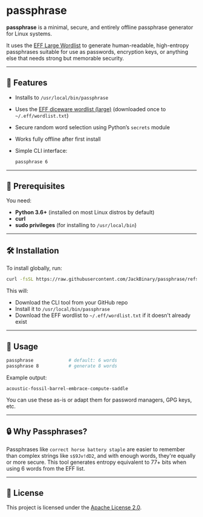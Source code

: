 # passphrase

**passphrase** is a minimal, secure, and entirely offline passphrase generator for Linux systems.

It uses the [EFF Large Wordlist](https://www.eff.org/deeplinks/2016/07/new-wordlists-random-passphrases) to generate human-readable, high-entropy passphrases suitable for use as passwords, encryption keys, or anything else that needs strong but memorable security.

---

## 🔐 Features

* Installs to `/usr/local/bin/passphrase`
* Uses the [EFF diceware wordlist (large)](https://www.eff.org/dice) (downloaded once to `~/.eff/wordlist.txt`)
* Secure random word selection using Python’s `secrets` module
* Works fully offline after first install
* Simple CLI interface:

  ```bash
  passphrase 6
  ```

---

## 🧱 Prerequisites

You need:

* **Python 3.6+** (installed on most Linux distros by default)
* **curl**
* **sudo privileges** (for installing to `/usr/local/bin`)

---

## 🛠 Installation

To install globally, run:

```bash
curl -fsSL https://raw.githubusercontent.com/JackBinary/passphrase/refs/heads/main/install_passphrase.sh | bash
```

This will:

* Download the CLI tool from your GitHub repo
* Install it to `/usr/local/bin/passphrase`
* Download the EFF wordlist to `~/.eff/wordlist.txt` if it doesn't already exist

---

## 🧪 Usage

```bash
passphrase             # default: 6 words
passphrase 8           # generate 8 words
```

Example output:

```
acoustic-fossil-barrel-embrace-compute-saddle
```

You can use these as-is or adapt them for password managers, GPG keys, etc.

---

## 🔒 Why Passphrases?

Passphrases like `correct horse battery staple` are easier to remember than complex strings like `s$9Jv!dD2`, and with enough words, they're equally or more secure. This tool generates entropy equivalent to 77+ bits when using 6 words from the EFF list.

---

## 📄 License

This project is licensed under the [Apache License 2.0](LICENSE).
